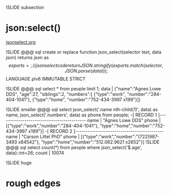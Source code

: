 !SLIDE subsection
# json:select()
[jsonselect.org](http://jsonselect.org/)

!SLIDE
    @@@ sql
    create or replace function
    json_select(selector text, data json)
    returns json as $$
      exports = {};
      // json select code
      return JSON.stringify(
        exports.match(selector,
                      JSON.parse(data)));
    $$ LANGUAGE plv8 IMMUTABLE STRICT

!SLIDE
    @@@ sql
    select * from people limit 1;
    data | {"name":"Agnes Lowe DDS",
            "age":27,
            "siblings":2,
            "numbers":[
              {"type":"work",
               "number":"284-404-1041"},
              {"type":"home",
               "number":"752-434-3997 x199"}]}

!SLIDE smaller
    @@@ sql
    select json_select('.name nth-child(1)', data) as name,
           json_select('.numbers', data) as phone
    from people;
    -[ RECORD 1 ]------------------------------------------
    name  | "Agnes Lowe DDS"
    phone | [{"type":"work","number":"284-404-1041"},
              "type":"home","number":"752-434-3997 x199"}]
    -[ RECORD 2 ]-------------------------------------------
    name  | "Carson Littel PhD"
    phone | [{"type":"work","number":"(722)987-3493 x84542"},
              "type":"home","number":"512.062.9621 x2652"}]
!SLIDE
    @@@ sql
    select count(*) from people
    where json_select('$.age', data)::int=26;
    count | 10074

!SLIDE huge
# rough edges

